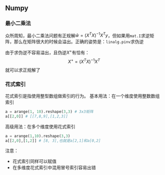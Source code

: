 ## Numpy

### 最小二乘法
众所周知，最小二乘法问题有正规解$\hat{w} = (X^T X)^{-1}X^Ty$，但如果用`mat.I`求逆矩阵，那么在矩阵很大的时候会溢出。正确的姿势是：`linalg.pinv`求伪逆

由于求伪逆不容易溢出，且伪逆$X^+$有恰有：
$$
X^+ = (X^T X)^{-1} X^T
$$
就可以求正规解了

### 花式索引
花式索引是指使用整型数组做索引的行为。
基本用法：在一个维度使用整数数组索引
```python
a = arange(1, 10).reshape(3,3) # 3x3矩阵
a[[2,0]] # [[7,8,9],[1,2,3]]
```
高级用法：在多个维度使用花式索引
```python
a = arange(1,10).reshape(3,3)
a[[2,0],[1,2]] # [8, 3],也就是a[2,1]和a[0,2]
```
注意：
- 花式索引同样可以赋值
- 在多维度花式索引中混用冒号索引容易出错
